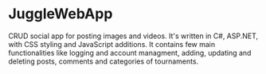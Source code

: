 # JuggleWebApp

CRUD social app for posting images and videos. It's written in C#, ASP.NET, with CSS styling and JavaScript additions. It contains few main functionalities like logging and account managment, adding, updating and deleting posts, comments and categories of tournaments.


